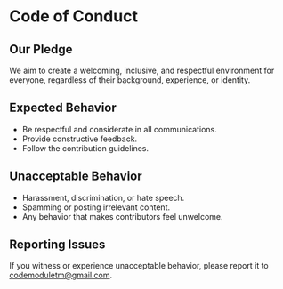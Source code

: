 # Code of Conduct

## Our Pledge
We aim to create a welcoming, inclusive, and respectful environment for everyone, regardless of their background, experience, or identity.

## Expected Behavior
- Be respectful and considerate in all communications.
- Provide constructive feedback.
- Follow the contribution guidelines.

## Unacceptable Behavior
- Harassment, discrimination, or hate speech.
- Spamming or posting irrelevant content.
- Any behavior that makes contributors feel unwelcome.

## Reporting Issues
If you witness or experience unacceptable behavior, please report it to [codemoduletm@gmail.com](mailto:codemoduletm@gmail.com).

